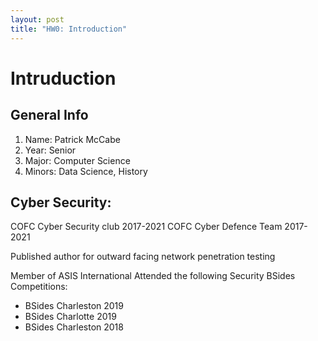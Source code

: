 ```yaml
---
layout: post
title: "HW0: Introduction"  
---
```


# Intruduction

## General Info

1. Name: Patrick McCabe
2. Year: Senior 
3. Major: Computer Science
4. Minors: Data Science, History

## Cyber Security:

COFC Cyber Security club 2017-2021
COFC Cyber Defence Team 2017-2021

Published author for outward facing network penetration testing

Member of ASIS International
Attended the following Security BSides Competitions:
* BSides Charleston 2019
* BSides Charlotte 2019
* BSides Charleston 2018

